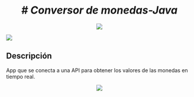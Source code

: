 <em><h1 align ="center"> # Conversor de monedas-Java </h1></em>

<p align="center"> 
<img src=https://github.com/user-attachments/assets/8cdae48a-c22a-4c36-8645-70cb9e00e589 >
</p>
<p align="left">
<img src="https://img.shields.io/badge/Java-ED8B00?style=for-the-badge&logo=openjdk&logoColor=white">
</p>

<h2>Descripción</h1>
<p>App que se conecta a una API para obtener los valores de las monedas en tiempo real. 
</p>

<p align="center">
<img  src=https://github.com/user-attachments/assets/05be62f9-0c32-4f33-a6f5-c13a9ce140ab >
</p>
